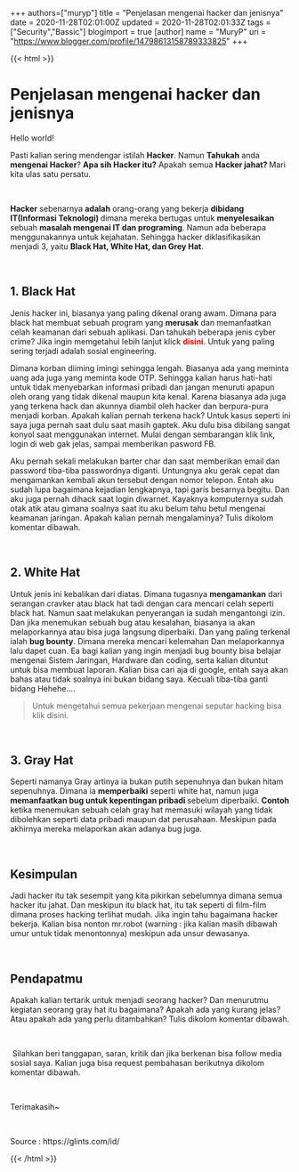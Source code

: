+++
 authors=["muryp"] 
title = "Penjelasan mengenai hacker dan jenisnya"
date = 2020-11-28T02:01:00Z
updated = 2020-11-28T02:01:33Z
tags = ["Security","Bassic"]
blogimport = true 
[author]
	name = "MuryP"
	uri = "https://www.blogger.com/profile/14798613158789333825"
+++

 {{< html >}} 
<h1 style="text-align: left;">Penjelasan mengenai hacker dan jenisnya</h1><p>Hello world!</p><p>Pasti kalian sering mendengar istilah <b>Hacker</b>. Namun <b>Tahukah</b> anda <b>mengenai Hacker</b>? <b>Apa sih Hacker itu?</b> Apakah semua <b>Hacker jahat? </b>Mari kita ulas satu persatu.</p><p><br /></p><p><b>Hacker</b> sebenarnya <b>adalah</b> orang-orang yang bekerja <b>dibidang IT(Informasi Teknologi) </b>dimana mereka bertugas untuk <b>menyelesaikan</b> sebuah <b>masalah mengenai IT dan programing</b>. Namun ada beberapa menggunakannya untuk kejahatan. Sehingga hacker diklasifikasikan menjadi 3, yaitu <b>Black Hat, White Hat, dan Grey Hat</b>.</p><p><br /></p><h2 style="text-align: left;">1. Black Hat</h2><p>Jenis hacker ini, biasanya yang paling dikenal orang awam. Dimana para black hat membuat sebuah program yang <b>merusak</b> dan memanfaatkan celah keamanan dari sebuah aplikasi. Dan tahukah beberapa jenis cyber crime? Jika ingin memgetahui lebih lanjut klick <span style="color: red;"><span style="background-color: white;"><b>disini</b></span></span>. Untuk yang paling sering terjadi adalah sosial engineering.&nbsp;</p><p>Dimana korban diiming imingi sehingga lengah. Biasanya ada yang meminta uang ada juga yang meminta kode OTP. Sehingga kalian harus hati-hati untuk tidak menyebarkan informasi pribadi dan jangan menuruti apapun oleh orang yang tidak dikenal maupun kita kenal. Karena biasanya ada juga yang terkena hack dan akunnya diambil oleh hacker dan berpura-pura menjadi korban. Apakah kalian pernah terkena hack? Untuk kasus seperti ini saya juga pernah saat dulu saat masih gaptek. Aku dulu bisa dibilang sangat konyol saat menggunakan internet. Mulai dengan sembarangan klik link, login di web gak jelas, sampai memberikan pasword FB.&nbsp;</p><p>Aku pernah sekali melakukan barter char dan saat memberikan email dan password tiba-tiba passwordnya diganti. Untungnya aku gerak cepat dan mengamankan kembali akun tersebut dengan nomor telepon. Entah aku sudah lupa bagaimana kejadian lengkapnya, tapi garis besarnya begitu. Dan aku juga pernah dihack saat login diwarnet. Kayaknya komputernya sudah otak atik atau gimana soalnya saat itu aku belum tahu betul mengenai keamanan jaringan. Apakah kalian pernah mengalaminya? Tulis dikolom komentar dibawah.</p><p><br /></p><h2 style="text-align: left;">2. White Hat</h2><p>Untuk jenis ini kebalikan dari diatas. Dimana tugasnya <b>mengamankan</b> dari serangan cravker atau black hat tadi dengan cara mencari celah seperti black hat. Namun saat melakukan penyerangan ia sudah mengantongi izin. Dan jika menemukan sebuah bug atau kesalahan, biasanya ia akan melaporkannya atau bisa juga langsung diperbaiki. Dan yang paling terkenal ialah <b>bug bounty</b>. Dimana mereka mencari kelemahan Dan melaporkannya lalu dapet cuan. Ea bagi kalian yang ingin menjadi bug bounty bisa belajar mengenai Sistem Jaringan, Hardware dan coding, serta kalian dituntut untuk bisa membuat laporan. Kalian bisa cari aja di google, entah saya akan bahas atau tidak soalnya ini bukan bidang saya. Kecuali tiba-tiba ganti bidang Hehehe....&nbsp;</p><p></p><blockquote><p>Untuk mengetahui semua pekerjaan mengenai seputar hacking bisa klik disini.</p><p></p></blockquote><p><br /></p><h2 style="text-align: left;">3. Gray Hat</h2><p>Seperti namanya Gray artinya ia bukan putih sepenuhnya dan bukan hitam sepenuhnya. Dimana ia <b>memperbaiki</b> seperti white hat, namun juga <b>memanfaatkan bug untuk kepentingan pribadi&nbsp;</b>sebelum diperbaiki. <b>Contoh</b> ketika menemukan sebuah celah gray hat memasuki wilayah yang tidak dibolehkan seperti data pribadi maupun dat perusahaan. Meskipun pada akhirnya mereka melaporkan akan adanya bug juga.</p><p><br /></p><h2 style="text-align: left;">Kesimpulan</h2><p>Jadi hacker itu tak sesempit yang kita pikirkan sebelumnya dimana semua hacker itu jahat. Dan meskipun itu black hat, itu tak seperti di film-film dimana proses hacking terlihat mudah. Jika ingin tahu bagaimana hacker bekerja. Kalian bisa nonton mr.robot (warning : jika kalian masih dibawah umur untuk tidak menontonnya) meskipun ada unsur dewasanya.&nbsp;</p><p><br /></p><h2 style="text-align: left;">Pendapatmu</h2><p>Apakah kalian tertarik untuk menjadi seorang hacker? Dan menurutmu kegiatan seorang gray hat itu bagaimana? Apakah ada yang kurang jelas? Atau apakah ada yang perlu ditambahkan? Tulis dikolom komentar dibawah.</p><p><br /></p><p>&nbsp;Silahkan beri tanggapan, saran, kritik dan jika berkenan bisa follow media sosial saya. Kalian juga bisa request pembahasan berikutnya dikolom komentar dibawah.</p><p><br /></p><p>Terimakasih~</p><p><br /></p><p>Source : https://glints.com/id/</p>
{{< /html >}}
